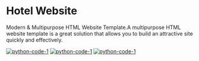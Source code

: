 # Hotel Website
Modern &amp; Multipurpose HTML Website Template.A multipurpose HTML website template is a great solution that allows you to build an attractive site quickly and effectively.

<a href="https://github.com/geeky-auro"><img alt="python-code-1" src="http://drive.google.com/uc?id=1cxwBtvytXIE3f5oWBD-f2vIfv-rZeHha" /></a>
<a href="https://github.com/geeky-auro"><img alt="python-code-1" src="http://drive.google.com/uc?id=1qgDJJTg9j8yJKgbkKUCYc-dOmTYQVTiS" /></a>
<a href="https://github.com/geeky-auro"><img alt="python-code-1" src="http://drive.google.com/uc?id=1Nc2wLyWszj8wxAkpgqqRD61RrkbRDst7" /></a>
